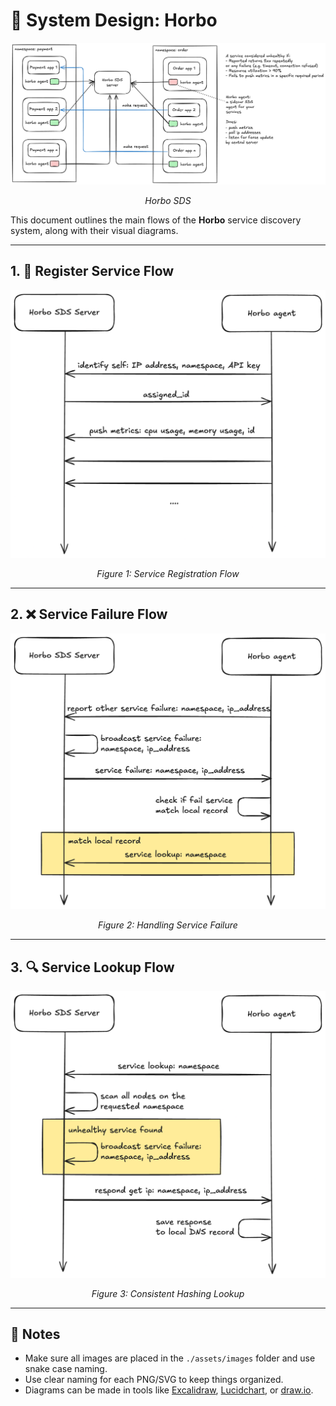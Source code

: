 # 📘 System Design: Horbo

![Horbo SDS](./assets/images/horbo_sds.png)
<p align="center"><em>Horbo SDS</em></p>

This document outlines the main flows of the **Horbo** service discovery system, along with their visual diagrams.

---

## 1. 📝 Register Service Flow

![Register Service Flow](./assets/images/register_service.png)
<p align="center"><em>Figure 1: Service Registration Flow</em></p>

---

## 2. ❌ Service Failure Flow

![Service Failure Flow](./assets/images/service_failure.png)
<p align="center"><em>Figure 2: Handling Service Failure</em></p>

---

## 3. 🔍 Service Lookup Flow

![Service Lookup Flow](./assets/images/service_lookup.png)
<p align="center"><em>Figure 3: Consistent Hashing Lookup</em></p>

---

## 📁 Notes

- Make sure all images are placed in the `./assets/images` folder and use snake case naming.
- Use clear naming for each PNG/SVG to keep things organized.
- Diagrams can be made in tools like [Excalidraw](https://excalidraw.com), [Lucidchart](https://www.lucidchart.com), or [draw.io](https://draw.io).

